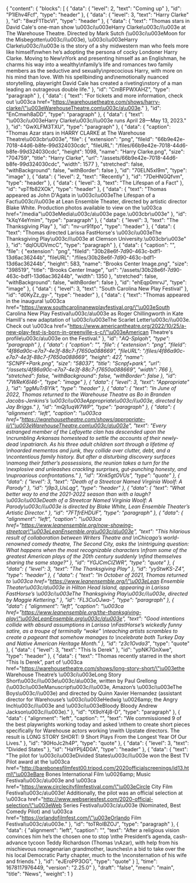 {
  "content": {
    "blocks": [
      {
        "data": {
          "level": 2,
          "text": "Coming up"
        },
        "id": "P1lEhv4Fcf",
        "type": "header"
      },
      {
        "data": {
          "level": 3,
          "text": "Harry Clarke"
        },
        "id": "8wzF1TbcVI",
        "type": "header"
      },
      {
        "data": {
          "text": "Thomas stars in David Cale's one-man show \u003ci\u003eHarry Clarke\u003c/i\u003e at The Warehouse Theatre. Directed by Mark Sutch (\u003ci\u003eMoon for the Misbegotten\u003c/i\u003e), \u003ci\u003eHarry Clarke\u003c/i\u003e is the story of a shy midwestern man who feels more like himself\nwhen he’s adopting the persona of cocky Londoner Harry Clarke. Moving to New\nYork and presenting himself as an Englishman, he charms his way into a wealthy\nfamily’s life and romances two family members as the seductive and sexually\nprecocious Harry, with more on his mind than love. With his spellbinding and\nemotionally nuanced storytelling, playwright David Cale has created a riveting\nstory of a man leading an outrageous double life."
        },
        "id": "CmBFPWXAHZ",
        "type": "paragraph"
      },
      {
        "data": {
          "text": "For tickets and more information, check out \u003ca href=\"https://warehousetheatre.com/shows/harry-clarke/\"\u003eWarehouseTheatre.com\u003c/a\u003e."
        },
        "id": "EnCmwh8aDD",
        "type": "paragraph"
      },
      {
        "data": {
          "text": "\u003ci\u003eHarry Clarke\u003c/i\u003e runs April 28—May 13, 2023."
        },
        "id": "GwXLFM3TXU",
        "type": "paragraph"
      },
      {
        "data": {
          "caption": "Thomas Azar stars in HARRY CLARKE at The Warehouse Theatre\u003cbr\u003e",
          "file": {
            "extension": "png",
            "fileId": "66b9e42e-7018-44d6-b8fe-99d324030cdc",
            "fileURL": "/files/66b9e42e-7018-44d6-b8fe-99d324030cdc",
            "height": 1098,
            "name": "Harry Clarke.png",
            "size": "704759",
            "title": "Harry Clarke",
            "url": "/assets/66b9e42e-7018-44d6-b8fe-99d324030cdc",
            "width": 1577
          },
          "stretched": false,
          "withBackground": false,
          "withBorder": false
        },
        "id": "70ELN5xI9m",
        "type": "image"
      },
      {
        "data": {
          "level": 2,
          "text": "Recently"
        },
        "id": "7DeHNGQfvm",
        "type": "header"
      },
      {
        "data": {
          "level": 3,
          "text": "The Lifespan of a Fact"
        },
        "id": "vpTfb82XOk",
        "type": "header"
      },
      {
        "data": {
          "text": "Thomas appeared as John D'Agata in \u003ci\u003eThe Lifespan of a Fact\u003c/i\u003e at Lean Ensemble Theater, directed by artistic director Blake White. Production photos available to view on the \u003ca href=\"/media\"\u003eMedia\u003c/a\u003e page.\u003cbr\u003e"
        },
        "id": "kXqY4eYmim",
        "type": "paragraph"
      },
      {
        "data": {
          "level": 3,
          "text": "The Thanksgiving Play"
        },
        "id": "nv-ur91fpo",
        "type": "header"
      },
      {
        "data": {
          "text": "Thomas directed Larissa FastHorse's \u003ci\u003eThe Thanksgiving Play\u003c/i\u003e at Clemson University.\u003cbr\u003e"
        },
        "id": "dqIOUDVmcC",
        "type": "paragraph"
      },
      {
        "data": {
          "caption": "",
          "file": {
            "extension": "png",
            "fileId": "30b28e6f-7d90-463c-bdf1-13d6ac36244b",
            "fileURL": "/files/30b28e6f-7d90-463c-bdf1-13d6ac36244b",
            "height": 583,
            "name": "Brooks Center Image.png",
            "size": "398519",
            "title": "Brooks Center Image",
            "url": "/assets/30b28e6f-7d90-463c-bdf1-13d6ac36244b",
            "width": 1350
          },
          "stretched": false,
          "withBackground": false,
          "withBorder": false
        },
        "id": "ehEqp0mrvJ",
        "type": "image"
      },
      {
        "data": {
          "level": 3,
          "text": "South Carolina New Play Festival"
        },
        "id": "d0KyZz_gy-",
        "type": "header"
      },
      {
        "data": {
          "text": "Thomas appeared in the inaugural \u003ca href=\"https://www.southcarolinanewplayfestival.org/\"\u003eSouth Carolina New Play Festival\u003c/a\u003e as Roger Chillingworth in Kate Hamill's new adaptation of \u003ci\u003eThe Scarlet Letter\u003c/i\u003e. Check out \u003ca href=\"https://www.americantheatre.org/2022/10/25/a-new-play-fest-is-born-in-greenville-s-c/\"\u003eAmerican Theatre's profile\u003c/a\u003e on the Festival."
        },
        "id": "_AQ-Splqoh",
        "type": "paragraph"
      },
      {
        "data": {
          "caption": "",
          "file": {
            "extension": "png",
            "fileId": "4f86a90c-e7a7-4e3f-88c7-f7650a088669",
            "fileURL": "/files/4f86a90c-e7a7-4e3f-88c7-f7650a088669",
            "height": 427,
            "name": "SCNPF+Park.png",
            "size": "58037",
            "title": "Scnpf+park",
            "url": "/assets/4f86a90c-e7a7-4e3f-88c7-f7650a088669",
            "width": 766
          },
          "stretched": false,
          "withBackground": false,
          "withBorder": false
        },
        "id": "7WReK6I46-",
        "type": "image"
      },
      {
        "data": {
          "level": 3,
          "text": "Appropriate"
        },
        "id": "ggMuTrBYlk",
        "type": "header"
      },
      {
        "data": {
          "text": "In June of 2022, Thomas returned to the Warehouse Theatre as Bo in Branden Jacobs-Jenkins’s \u003ci\u003eAppropriate\u003c/i\u003e, directed by Jay Briggs."
        },
        "id": "mQj1uqW7WP",
        "type": "paragraph"
      },
      {
        "data": {
          "alignment": "left",
          "caption": "\u003ca href=\"https://warehousetheatre.com/shows/appropriate-ii/\"\u003eWarehouseTheatre.com\u003c/a\u003e",
          "text": "Every estranged member of the Lafayette clan has descended upon the \ncrumbling Arkansas homestead to settle the accounts of their newly-dead \npatriarch. As his three adult children sort through a lifetime of \nhoarded mementos and junk, they collide over clutter, debt, and a \ncontentious family history. But after a disturbing discovery surfaces \namong their father’s possessions, the reunion takes a turn for the \nexplosive and unleashes crackling surprises, gut-punching honesty, and \nuproarious confrontations."
        },
        "id": "Xnk5gtOVUs",
        "type": "quote"
      },
      {
        "data": {
          "level": 3,
          "text": "Death of a Streetcar Named Virginia Woolf: A Parody"
        },
        "id": "j9p3_UsLqg",
        "type": "header"
      },
      {
        "data": {
          "text": "What better way to end the 2021-2022 season than with a laugh? \u003ci\u003eDeath of a Streetcar Named Virginia Woolf: A Parody\u003c/i\u003e is directed by Blake White, Lean Ensemble Theater’s Artistic Director."
        },
        "id": "7FTfrEHDUF",
        "type": "paragraph"
      },
      {
        "data": {
          "alignment": "left",
          "caption": "\u003ca href=\"https://www.leanensemble.org/now-showing-streetcar\"\u003eLeanEnsemble.org\u003c/a\u003e",
          "text": "This hilarious result of collaboration between Writers Theatre and \nChicago’s world-renowned comedy theatre, The Second City, asks the \nintriguing question: What happens when the most recognizable characters \nfrom some of the greatest American plays of the 20th century suddenly \nfind themselves sharing the same stage?"
        },
        "id": "YGJCmCIZWR",
        "type": "quote"
      },
      {
        "data": {
          "level": 3,
          "text": "The Thanksgiving Play"
        },
        "id": "yyStwKS-Z4",
        "type": "header"
      },
      {
        "data": {
          "text": "In October of 2021, Thomas returned to \u003ca href=\"https://www.leanensemble.org/\"\u003eLean Ensemble Theater\u003c/a\u003e in Hilton Head Island, appearing in Larissa FastHorse’s \u003ci\u003eThe Thanksgiving Play\u003c/i\u003e, directed by Maggie Kettering."
        },
        "id": "FL3CuOJwa-",
        "type": "paragraph"
      },
      {
        "data": {
          "alignment": "left",
          "caption": "\u003ca href=\"https://www.leanensemble.org/the-thanksgiving-play\"\u003eLeanEnsemble.org\u003c/a\u003e",
          "text": "Good intentions collide with absurd assumptions in Larissa \nFastHorse’s wickedly funny satire, as a troupe of terminally “woke” \nteaching artists scrambles to create a pageant that somehow manages to \ncelebrate both Turkey Day and Native American Heritage Month."
        },
        "id": "z3c1Ovda3_",
        "type": "quote"
      },
      {
        "data": {
          "level": 3,
          "text": "This Is Derek"
        },
        "id": "ypNK7GnXwe",
        "type": "header"
      },
      {
        "data": {
          "text": "Thomas recently starred in the short “This Is Derek”, part of \u003ca href=\"https://warehousetheatre.com/shows/long-story-short/\"\u003ethe Warehouse Theatre’s \u003ci\u003eLong Story Short\u003c/i\u003e\u003c/a\u003e, written by Paul Grellong (\u003ci\u003eManuscript\u003c/i\u003e, Amazon’s \u003ci\u003eThe Boys\u003c/i\u003e) and directed by Quinn Xavier Hernandez (assistant director for Warehouse’s \u003ci\u003eHedwig \u0026amp; the Angry Inch\u003c/i\u003e and \u003ci\u003eBloody Bloody Andrew Jackson\u003c/i\u003e)."
        },
        "id": "tX9oY4j8-D",
        "type": "paragraph"
      },
      {
        "data": {
          "alignment": "left",
          "caption": "",
          "text": "We commissioned 9 of the best playwrights working today and asked \nthem to create short pieces specifically for Warehouse actors working \nwith Upstate directors. The result is LONG STORY SHORT: 9 Short Plays From the Longest Year Of Our Lives."
        },
        "id": "90HoJc2h4P",
        "type": "quote"
      },
      {
        "data": {
          "level": 3,
          "text": "Divided States"
        },
        "id": "HaYPIj4D0A",
        "type": "header"
      },
      {
        "data": {
          "text": "The pilot for \u003ci\u003eDivided States\u003c/i\u003e won the Best TV Pilot award at the \u003ca href=\"http://barebonesfilmfest00.tripod.com/2020officialscreenings/id13.html\"\u003eBare Bones International Film \u0026amp; Music Festival\u003c/a\u003e and \u003ca href=\"https://www.circlecityfilmfestival.com/\"\u003eCircle City Film Festival\u003c/a\u003e! Additionally, the pilot was an official selection at \u003ca href=\"http://www.webseriesfest.com/2020-official-selection/\"\u003eWeb Series Festival\u003c/a\u003e (Nominated, Best Comedy Pilot) and \u003ca href=\"https://orlandofilmfest.com/\"\u003eOrlando Film Festival\u003c/a\u003e."
        },
        "id": "toTRoIBZOJ",
        "type": "paragraph"
      },
      {
        "data": {
          "alignment": "left",
          "caption": "",
          "text": "After a religious vision convinces him he’s the chosen one to stop \nthe President’s agenda, cash-advance tycoon Teddy Richardson (Thomas \nAzar), with help from his mischievous nonagenarian grandmother, launches\n a bid to take over the his local Democratic Party chapter, much to the \nconsternation of his wife and friends."
        },
        "id": "eJEroPP3OG",
        "type": "quote"
      }
    ],
    "time": 1678117976449,
    "version": "2.25.0"
  },
  "draft": "false",
  "menu": "main",
  "title": "News",
  "weight": 1
}